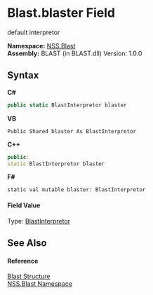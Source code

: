 # Blast.blaster Field
 

default interpretor

**Namespace:**&nbsp;<a href="88b55311-4a89-0894-e27a-e157e443c7f7.md">NSS.Blast</a><br />**Assembly:**&nbsp;BLAST (in BLAST.dll) Version: 1.0.0

## Syntax

**C#**<br />
``` C#
public static BlastInterpretor blaster
```

**VB**<br />
``` VB
Public Shared blaster As BlastInterpretor
```

**C++**<br />
``` C++
public:
static BlastInterpretor blaster
```

**F#**<br />
``` F#
static val mutable blaster: BlastInterpretor
```


#### Field Value
Type: <a href="4de5bd5a-f1bd-8188-7356-ab8a45b847d4.md">BlastInterpretor</a>

## See Also


#### Reference
<a href="efe93ce5-baaf-ed42-b038-35b4ff074233.md">Blast Structure</a><br /><a href="88b55311-4a89-0894-e27a-e157e443c7f7.md">NSS.Blast Namespace</a><br />